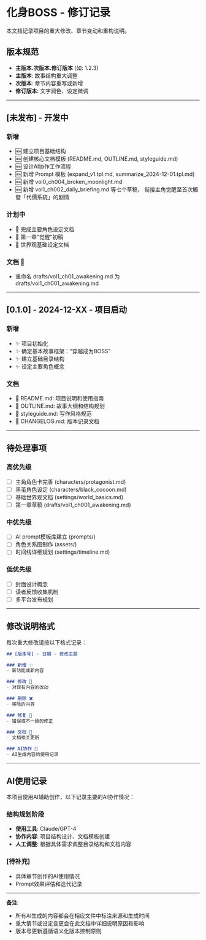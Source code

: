 # 化身BOSS - 修订记录

本文档记录项目的重大修改、章节变动和重构说明。

## 版本规范

- **主版本.次版本.修订版本** (如: 1.2.3)
- **主版本**: 故事结构重大调整
- **次版本**: 章节内容重写或新增
- **修订版本**: 文字润色、设定微调

---

## [未发布] - 开发中

### 新增
- 🆕 建立项目基础结构
- 🆕 创建核心文档模板 (README.md, OUTLINE.md, styleguide.md)
- 🆕 设计AI协作工作流程
- 🆕 新增 Prompt 模板 (expand_v1.tpl.md, summarize_2024-12-01.tpl.md)
- 🆕 新增 vol0_ch004_broken_moonlight.md
- 🆕 新增 vol1_ch002_daily_briefing.md 等七个草稿，
  衔接主角觉醒至首次觸發「代價系統」的剧情

### 计划中
- 📝 完成主要角色设定文档
- 📝 第一章"觉醒"初稿
- 📝 世界观基础设定文档

### 文档 📄
- 重命名 drafts/vol1_ch01_awakening.md 为 drafts/vol1_ch001_awakening.md
---

## [0.1.0] - 2024-12-XX - 项目启动

### 新增
- ✨ 项目初始化
- ✨ 确定基本故事框架："穿越成为BOSS"
- ✨ 建立基础目录结构
- ✨ 设定主要角色概念

### 文档
- 📄 README.md: 项目说明和使用指南
- 📄 OUTLINE.md: 故事大纲和结构规划
- 📄 styleguide.md: 写作风格规范
- 📄 CHANGELOG.md: 版本记录文档

---

## 待处理事项

### 高优先级
- [ ] 主角角色卡完善 (characters/protagonist.md)
- [ ] 黑茧角色设定 (characters/black_cocoon.md)
- [ ] 基础世界观文档 (settings/world_basics.md)
- [ ] 第一章草稿 (drafts/vol1_ch001_awakening.md)

### 中优先级
- [ ] AI prompt模板库建立 (prompts/)
- [ ] 角色关系图制作 (assets/)
- [ ] 时间线详细规划 (settings/timeline.md)

### 低优先级
- [ ] 封面设计概念
- [ ] 读者反馈收集机制
- [ ] 多平台发布规划

---

## 修改说明格式

每次重大修改请按以下格式记录：

```markdown
## [版本号] - 日期 - 修改主题

### 新增 ✨
- 新功能或新内容

### 修改 🔄  
- 对现有内容的改动

### 删除 ❌
- 移除的内容

### 修复 🐛
- 错误或不一致的修正

### 文档 📄
- 文档相关更新

### AI协作 🤖
- AI生成内容的使用记录
```

---

## AI使用记录

本项目使用AI辅助创作，以下记录主要的AI协作情况：

### 结构规划阶段
- **使用工具**: Claude/GPT-4
- **协作内容**: 项目结构设计、文档模板创建
- **人工调整**: 根据具体需求调整目录结构和文档内容

### [待补充]
- 具体章节创作的AI使用情况
- Prompt效果评估和迭代记录

---

**备注**: 
- 所有AI生成的内容都会在相应文件中标注来源和生成时间
- 重大情节或设定变更会在此文档中详细说明原因和影响
- 版本号更新遵循语义化版本控制原则 
